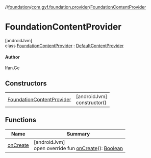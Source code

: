 //[foundation](../../../index.md)/[com.gyf.foundation.provider](../index.md)/[FoundationContentProvider](index.md)

# FoundationContentProvider

[androidJvm]\
class [FoundationContentProvider](index.md) : [DefaultContentProvider](../-default-content-provider/index.md)

#### Author

Ifan.Ge

## Constructors

| | |
|---|---|
| [FoundationContentProvider](-foundation-content-provider.md) | [androidJvm]<br>constructor() |

## Functions

| Name | Summary |
|---|---|
| [onCreate](on-create.md) | [androidJvm]<br>open override fun [onCreate](on-create.md)(): [Boolean](https://kotlinlang.org/api/core/kotlin-stdlib/kotlin/-boolean/index.html) |